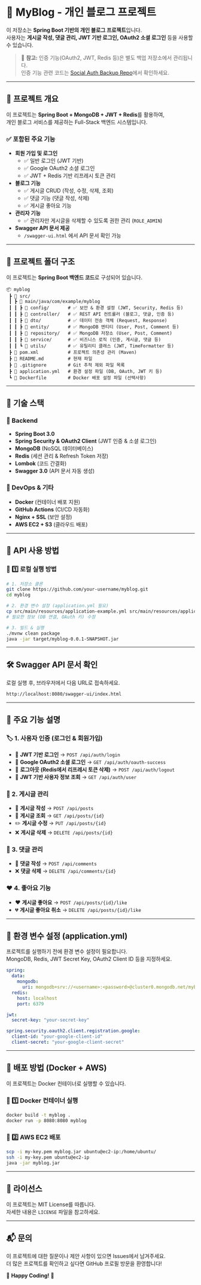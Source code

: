 # 📝 MyBlog - 개인 블로그 프로젝트

이 저장소는 **Spring Boot 기반의 개인 블로그 프로젝트**입니다.  
사용자는 **게시글 작성, 댓글 관리, JWT 기반 로그인, OAuth2 소셜 로그인** 등을 사용할 수 있습니다.

> 🚀 **참고:** 인증 기능(OAuth2, JWT, Redis 등)은 별도 백업 저장소에서 관리됩니다.  
> 인증 기능 관련 코드는 [Social Auth Backup Repo](https://github.com/your-username/social-auth-backup)에서 확인하세요.

---

## 📌 프로젝트 개요

이 프로젝트는 **Spring Boot + MongoDB + JWT + Redis**를 활용하여,  
개인 블로그 서비스를 제공하는 Full-Stack 백엔드 시스템입니다.

### ✅ 포함된 주요 기능
- **회원 가입 및 로그인**
  - ✅ 일반 로그인 (JWT 기반)
  - ✅ Google OAuth2 소셜 로그인
  - ✅ JWT + Redis 기반 리프레시 토큰 관리
- **블로그 기능**
  - ✅ 게시글 CRUD (작성, 수정, 삭제, 조회)
  - ✅ 댓글 기능 (댓글 작성, 삭제)
  - ✅ 게시글 좋아요 기능
- **관리자 기능**
  - ✅ 관리자만 게시글을 삭제할 수 있도록 권한 관리 (`ROLE_ADMIN`)
- **Swagger API 문서 제공**
  - `/swagger-ui.html` 에서 API 문서 확인 가능

---

## 📂 프로젝트 폴더 구조

이 프로젝트는 **Spring Boot 백엔드 코드**로 구성되어 있습니다.

```
📦 myblog
 ┣ 📂 src/
 ┃ ┣ 📂 main/java/com/example/myblog
 ┃ ┃ ┣ 📂 config/       # ✅ 보안 & 환경 설정 (JWT, Security, Redis 등)
 ┃ ┃ ┣ 📂 controller/   # ✅ REST API 컨트롤러 (블로그, 댓글, 인증 등)
 ┃ ┃ ┣ 📂 dto/          # ✅ 데이터 전송 객체 (Request, Response)
 ┃ ┃ ┣ 📂 entity/       # ✅ MongoDB 엔티티 (User, Post, Comment 등)
 ┃ ┃ ┣ 📂 repository/   # ✅ MongoDB 저장소 (User, Post, Comment)
 ┃ ┃ ┣ 📂 service/      # ✅ 비즈니스 로직 (인증, 게시글, 댓글 등)
 ┃ ┃ ┗ 📂 utils/        # ✅ 유틸리티 클래스 (JWT, TimeFormatter 등)
 ┣ 📄 pom.xml           # 프로젝트 의존성 관리 (Maven)
 ┣ 📄 README.md         # 현재 파일
 ┣ 📄 .gitignore        # Git 추적 제외 파일 목록
 ┣ 📄 application.yml   # 환경 설정 파일 (DB, OAuth, JWT 키 등)
 ┗ 📄 Dockerfile        # Docker 배포 설정 파일 (선택사항)
```

---

## 🚀 기술 스택

### 🔹 Backend
- **Spring Boot 3.0**
- **Spring Security & OAuth2 Client** (JWT 인증 & 소셜 로그인)
- **MongoDB** (NoSQL 데이터베이스)
- **Redis** (세션 관리 & Refresh Token 저장)
- **Lombok** (코드 간결화)
- **Swagger 3.0** (API 문서 자동 생성)

### 🔹 DevOps & 기타
- **Docker** (컨테이너 배포 지원)
- **GitHub Actions** (CI/CD 자동화)
- **Nginx + SSL** (보안 설정)
- **AWS EC2 + S3** (클라우드 배포)

---

## 🔑 API 사용 방법

### 🔹 1️⃣ 로컬 실행 방법

```bash
# 1. 저장소 클론
git clone https://github.com/your-username/myblog.git
cd myblog

# 2. 환경 변수 설정 (application.yml 필요)
cp src/main/resources/application-example.yml src/main/resources/application.yml
# 필요한 정보 (DB 연결, OAuth 키) 수정

# 3. 빌드 & 실행
./mvnw clean package
java -jar target/myblog-0.0.1-SNAPSHOT.jar
```

---

## 🛠️ Swagger API 문서 확인

로컬 실행 후, 브라우저에서 다음 URL로 접속하세요.

```bash
http://localhost:8080/swagger-ui/index.html
```

---

## 📜 주요 기능 설명

### 🏷️ 1. 사용자 인증 (로그인 & 회원가입)

- 🔐 **JWT 기반 로그인** → `POST /api/auth/login`
- 🔐 **Google OAuth2 소셜 로그인** → `GET /api/auth/oauth-success`
- 🔐 **로그아웃 (Redis에서 리프레시 토큰 삭제)** → `POST /api/auth/logout`
- 🔐 **JWT 기반 사용자 정보 조회** → `GET /api/auth/user`

### 📝 2. 게시글 관리

- 📝 **게시글 작성** → `POST /api/posts`
- 📖 **게시글 조회** → `GET /api/posts/{id}`
- ✏️ **게시글 수정** → `PUT /api/posts/{id}`
- ❌ **게시글 삭제** → `DELETE /api/posts/{id}`

### 💬 3. 댓글 관리

- 💬 **댓글 작성** → `POST /api/comments`
- ❌ **댓글 삭제** → `DELETE /api/comments/{id}`

### ❤️ 4. 좋아요 기능

- ❤️ **게시글 좋아요** → `POST /api/posts/{id}/like`
- 💔 **게시글 좋아요 취소** → `DELETE /api/posts/{id}/like`

---

## 🎯 환경 변수 설정 (application.yml)

프로젝트를 실행하기 전에 환경 변수 설정이 필요합니다.  
MongoDB, Redis, JWT Secret Key, OAuth2 Client ID 등을 지정하세요.

```yaml
spring:
  data:
    mongodb:
      uri: mongodb+srv://<username>:<password>@cluster0.mongodb.net/myblog
  redis:
    host: localhost
    port: 6379

jwt:
  secret-key: "your-secret-key"

spring.security.oauth2.client.registration.google:
  client-id: "your-google-client-id"
  client-secret: "your-google-client-secret"
```

---

## 🚀 배포 방법 (Docker + AWS)

이 프로젝트는 Docker 컨테이너로 실행할 수 있습니다.

### 🔹 1️⃣ Docker 컨테이너 실행

```bash
docker build -t myblog .
docker run -p 8080:8080 myblog
```

### 🔹 2️⃣ AWS EC2 배포

```bash
scp -i my-key.pem myblog.jar ubuntu@ec2-ip:/home/ubuntu/
ssh -i my-key.pem ubuntu@ec2-ip
java -jar myblog.jar
```

---

## 📜 라이선스

이 프로젝트는 MIT License를 따릅니다.  
자세한 내용은 `LICENSE` 파일을 참고하세요.

---

## 📬 문의

이 프로젝트에 대한 질문이나 제안 사항이 있으면 Issues에서 남겨주세요.  
더 많은 프로젝트를 확인하고 싶다면 GitHub 프로필 방문을 환영합니다!

🚀 **Happy Coding!** 🚀
